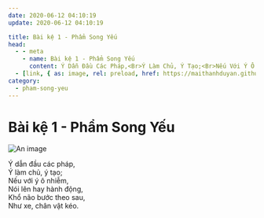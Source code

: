```yaml
---
date: 2020-06-12 04:10:19
update: 2020-06-12 04:10:19

title: Bài kệ 1 - Phẩm Song Yếu
head:
  - - meta
    - name: Bài kệ 1 - Phẩm Song Yếu
      content: Ý Dẫn Đầu Các Pháp,<Br>Ý Làm Chủ, Ý Tạo;<Br>Nếu Với Ý Ô Nhiễm,<Br>Nói Lên Hay Hành Động,<Br>Khổ Não Bước Theo Sau,<Br> Như Xe, Chân Vật Kéo.<Br>
  - [link, { as: image, rel: preload, href: https://maithanhduyan.github.io/kinh-phap-cu/img/pham-song-yeu/pham-song-yeu-001.jpg }]
category:
  - pham-song-yeu
---
```


# Bài kệ 1 - Phẩm Song Yếu

![An image](/img/pham-song-yeu/pham-song-yeu-001.jpg)

Ý dẫn đầu các pháp,<br>Ý làm chủ, ý tạo;<br>Nếu với ý ô nhiễm,<br>Nói lên hay hành động,<br>Khổ não bước theo sau,<br> Như xe, chân vật kéo.<br>
